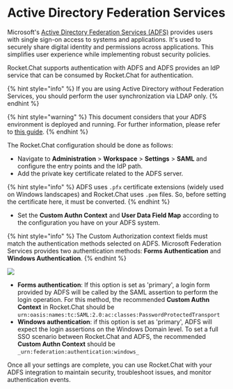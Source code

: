 # Active Directory Federation Services

Microsoft's [Active Directory Federation Services (ADFS)](https://learn.microsoft.com/en-us/windows-server/identity/ad-fs/ad-fs-overview) provides users with single sign-on access to systems and applications. It's used to securely share digital identity and permissions across applications. This simplifies user experience while implementing robust security policies.

Rocket.Chat supports authentication with ADFS and ADFS provides an IdP service that can be consumed by Rocket.Chat for authentication.&#x20;

{% hint style="info" %}
If you are using Active Directory _without_ Federation Services, you should perform the user synchronization via LDAP only.
{% endhint %}

{% hint style="warning" %}
This document considers that your ADFS environment is deployed and running. For further information, please refer to [this guide](https://docs.microsoft.com/en-us/previous-versions/dynamicscrm-2016/deployment-administrators-guide/gg188612\(v=crm.8\)).
{% endhint %}

The Rocket.Chat configuration should be done as follows:

* Navigate to **Administration** > **Workspace** > **Settings** > **SAML** and configure the entry points and the IdP path.
* Add the private key certificate related to the ADFS server.

{% hint style="info" %}
ADFS uses `.pfx` certificate extensions (widely used on Windows landscapes) and Rocket.Chat uses `.pem` files. So, before setting the certificate here, it must be converted.
{% endhint %}

* Set the **Custom Authn Context** and **User Data Field Map** according to the configuration you have on your ADFS system.

{% hint style="info" %}
The Custom Authorization context fields must match the authentication methods selected on ADFS. Microsoft Federation Services provides two authentication methods: **Forms Authentication** and **Windows Authentication**.
{% endhint %}

![](<../../../../.gitbook/assets/adfs\_1 (1).png>)

* **Forms authentication**: If this option is set as 'primary', a login form provided by ADFS will be called by the SAML assertion to perform the login operation. For this method, the recommended **Custom Authn Context** in Rocket.Chat should be `urn:oasis:names:tc:SAML:2.0:ac:classes:PasswordProtectedTransport`
* **Windows authentication**: if this option is set as 'primary', ADFS will expect the login assertions on the Windows Domain level. To set a full SSO scenario between Rocket.Chat and ADFS, the recommended **Custom Authn Context** should be `_urn:federation:authentication:windows_`

Once all your settings are complete, you can use Rocket.Chat with your ADFS integration to maintain security, troubleshoot issues, and monitor authentication events.
